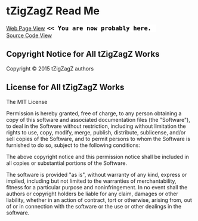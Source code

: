 tZigZagZ Read Me
===

[Web Page View]( http://tzigzagz.github.io/index.html )  <input value="<< You are now probably here." size=28 style="font:bold 12pt monospace;border-width:0;" >  
[Source Code View]( https://github.com/tzigzagz/tzigzagz.github.io )  <scan style=display:none ><< You are now probably here.</scan>


## Copyright Notice for All tZigZagZ Works

Copyright &copy; 2015 tZigZagZ authors

## License for All tZigZagZ Works

The MIT License

Permission is hereby granted, free of charge, to any person obtaining a copy of this software and associated documentation files (the "Software"), to deal in the Software without restriction, including without limitation the rights to use, copy, modify, merge, publish, distribute, sublicense, and/or sell copies of the Software, and to permit persons to whom the Software is furnished to do so, subject to the following conditions:

The above copyright notice and this permission notice shall be included in all copies or substantial portions of the Software.

The software is provided "as is", without warranty of any kind, express or implied, including but not limited to the warranties of merchantability, fitness for a particular purpose and noninfringement. In no event shall the authors or copyright holders be liable for any claim, damages or other liability, whether in an action of contract, tort or otherwise, arising from, out of or in connection with the software or the use or other dealings in the software.

